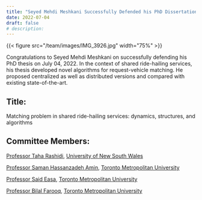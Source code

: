 ```yaml
---
title: "Seyed Mehdi Meshkani Successfully Defended his PhD Dissertation"
date: 2022-07-04
draft: false
# description:
---
```

{{< figure src="/team/images/IMG_3926.jpg" width="75%" >}}


<!--more-->


Congratulations to Seyed Mehdi Meshkani on successfully defending his PhD thesis on July 04, 2022. In the context of shared ride-hailing services, his thesis developed novel algorithms for request-vehicle matching. He proposed centralized as well as distributed versions and compared with existing state-of-the-art. 


## Title: 

Matching problem in shared ride-hailing services: dynamics, structures, and algorithms

## Committee Members:
  [Professor Taha Rashidi](https://www.unsw.edu.au/staff/taha-hossein-rashidi), [University of New South Wales](https://www.unsw.edu.au)
  
  [Professor Saman Hassanzadeh Amin](https://www.torontomu.ca/mechanical-industrial/people/faculty/saman-hassanzadeh-amin/), [Toronto Metropolitan University](https://www.torontomu.ca/)
    
  [Professor Said Easa](https://www.torontomu.ca/civil/people/faculty/said-easa/), [Toronto Metropolitan University](https://www.torontomu.ca/)
    
  [Professor Bilal Farooq](https://www.torontomu.ca/civil/people/faculty/bilal-farooq/), [Toronto Metropolitan University](https://www.torontomu.ca/)

